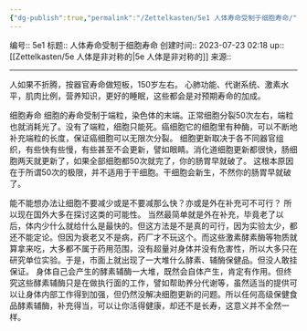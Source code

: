 ```yaml
---
{"dg-publish":true,"permalink":"/Zettelkasten/5e1 人体寿命受制于细胞寿命/","dgPassFrontmatter":true}
---
```


编号:: 5e1
标题:: 人体寿命受制于细胞寿命
创建时间:: 2023-07-23 02:18
up:: [[Zettelkasten/5e 人体是非对称的\|5e 人体是非对称的]]
来源:: 

---
人如果不折腾，按器官寿命做短板，150岁左右。
心肺功能、代谢系统、激素水平，肌肉比例，营养知识，更好的睡眠，这些都会是对预期寿命的加成。

细胞寿命
细胞的寿命受制于端粒，染色体的末端。正常细胞分裂50次左右，端粒也就消耗光了。没有了端粒，细胞只能死。癌细胞它的细胞里有种酶，可以不断地补充端粒的长度，保证癌细胞可以无限次分裂。
细胞更新取决于各不同器官组织，有些快有些慢，有些甚至不会更新，譬如眼睛。消化道细胞更新都很快，肠细胞两天就更新了，如果全部细胞都50次就完了，你的肠胃早就破了。
这根本原因在于所谓50次的极限，并不适用于干细胞。干细胞会新生，不然你的肠胃早就破了。

能不能想办法让细胞不要减少或是不要减那么快？亦或是外在补充可不可行？
所以现在国外大多在探讨这类的可能性。
当然最简单就是外在补充，毕竟老了以后，体内少什么就给什么是最快的。但这方法是不是真的可行，因为实验太少，都还不能定论。但因为衰老又不是病，药厂才不玩这个。而这些激素酵素酶等物质就算拿来吃，大多都不属于药用范围，没有超量对身体并没有危害性，所以大多只在研究单位实验。于是，市面上就出现了一大堆什么酵素、辅酶保健品。但没人敢挂保证。
身体自己会产生的酵素辅酶一大堆，既然会自体产生，肯定有作用。但终究这些酵素辅酶只是在做执行面的工作，譬如帮助养分代谢等，虽然适当的提供可以让身体内部工作得到加强，但仍然没解决细胞更新的问题。所以任何高级保健食品酵素辅酶，补充得当，可以让你活得健康，却还不是长寿，这意义并不全然一样。


